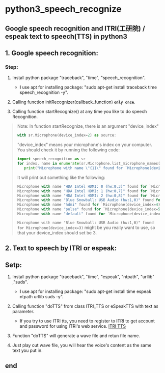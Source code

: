 # python3_speech_recognize

## Google speech recognition and ITRI(工研院) / espeak text to speech(TTS) in python3

## 1. Google speech recognition:
### Step:
1. Install python package "traceback", "time", "speech_recognition".
    * I use apt for installing package: "sudo apt-get install traceback time speech_recognition -y".

2. Calling function initRecognizer(callback_function) **`only once`**.

3. Calling function startRecognize() at any time you like to do speech Recognition.

> Note: In function startRecognize, there is an argument "device_index"
> ```python
> with sr.Microphone(device_index=2) as source:
> ```
>
> "device_index" means your microphone's index on your computer. You should check it by running the following code:
> ```python
> import speech_recognition as sr
> for index, name in enumerate(sr.Microphone.list_microphone_names()):
>    print("Microphone with name \"{1}\" found for `Microphone(device_index={0})`".format(index, name))
> ```
>
> It will print out something like the following:
> ```python
> Microphone with name "HDA Intel HDMI: 0 (hw:0,3)" found for `Microphone(device_index=0)`
> Microphone with name "HDA Intel HDMI: 1 (hw:0,7)" found for `Microphone(device_index=1)`
> Microphone with name "HDA Intel HDMI: 2 (hw:0,8)" found for `Microphone(device_index=2)`
> Microphone with name "Blue Snowball: USB Audio (hw:1,0)" found for `Microphone(device_index=3)`
> Microphone with name "hdmi" found for `Microphone(device_index=4)`
> Microphone with name "pulse" found for `Microphone(device_index=5)`
> Microphone with name "default" found for `Microphone(device_index=6)`
> ```
> `Microphone with name "Blue Snowball: USB Audio (hw:1,0)" found for Microphone(device_index=3)` might be you really want to use, so that your device_index should set be 3.

## 2. Text to speech by ITRI or espeak:
## Setp:
1. Install python package "traceback", "time", "espeak", "ntpath", "urllib" ,"suds".
    * I use apt for installing package: "sudo apt-get install time espeak ntpath urllib suds -y".

2. Calling function "doTTS" from class ITRI_TTS or eSpeakTTS with text as parameter.
    * If you try to use ITRI tts, you need to register to ITRI to get account and password for using ITRI's web service. [ITRI TTS](http://tts.itri.org.tw/ "http://tts.itri.org.tw/")    

3. Function "doTTS" will generate a wave file and retun file name.

4. Just play out wave file, you will hear the voice's content as the same text you put in.

## end
